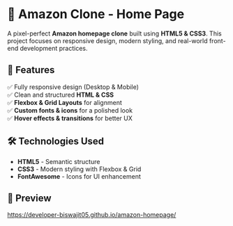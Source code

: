 # 🛒 Amazon Clone - Home Page  

A pixel-perfect **Amazon homepage clone** built using **HTML5 & CSS3**. This project focuses on responsive design, modern styling, and real-world front-end development practices.  

## 🚀 Features  
✅ Fully responsive design (Desktop & Mobile)  
✅ Clean and structured **HTML & CSS**  
✅ **Flexbox & Grid Layouts** for alignment  
✅ **Custom fonts & icons** for a polished look  
✅ **Hover effects & transitions** for better UX  

## 🛠 Technologies Used  
- **HTML5** - Semantic structure  
- **CSS3** - Modern styling with Flexbox & Grid  
- **FontAwesome** - Icons for UI enhancement  

## 📸 Preview  
https://developer-biswajit05.github.io/amazon-homepage/
